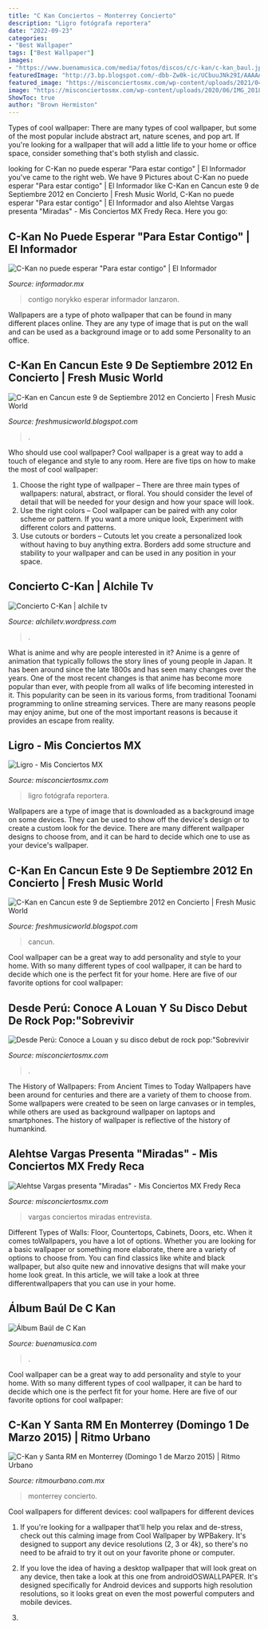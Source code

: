 ```yaml
---
title: "C Kan Conciertos ~ Monterrey Concierto"
description: "Ligro fotógrafa reportera"
date: "2022-09-23"
categories:
- "Best Wallpaper"
tags: ["Best Wallpaper"]
images:
- "https://www.buenamusica.com/media/fotos/discos/c/c-kan/c-kan_baul.jpg"
featuredImage: "http://3.bp.blogspot.com/-dbb-Zw0k-ic/UCbuuJNk29I/AAAAAAAABOc/jIJ5QIyI1CU/w1200-h630-p-k-no-nu/C-KAN.png"
featured_image: "https://misconciertosmx.com/wp-content/uploads/2021/04/Captura-de-pantalla-285.png"
image: "https://misconciertosmx.com/wp-content/uploads/2020/06/IMG_20180505_222748_429-1638x2048.jpg"
ShowToc: true
author: "Brown Hermiston"
---
```



Types of cool wallpaper:
There are many types of cool wallpaper, but some of the most popular include abstract art, nature scenes, and pop art. If you're looking for a wallpaper that will add a little life to your home or office space, consider something that's both stylish and classic.

	

		
looking for C-Kan no puede esperar &quot;Para estar contigo&quot; | El Informador you've came to the right web. We have 9 Pictures about C-Kan no puede esperar &quot;Para estar contigo&quot; | El Informador like C-Kan en Cancun este 9 de Septiembre 2012 en Concierto | Fresh Music World, C-Kan no puede esperar &quot;Para estar contigo&quot; | El Informador and also Alehtse Vargas presenta &quot;Miradas&quot; - Mis Conciertos MX Fredy Reca. Here you go:
		
    
## C-Kan No Puede Esperar &quot;Para Estar Contigo&quot; | El Informador

<img loading=lazy src="https://www.informador.mx/__export/1589435805799/sites/elinformador/img/2020/05/14/c-kan_crop1589435665444.jpg_1970638775.jpg" onerror="this.onerror=null;this.src='https://tse1.mm.bing.net/th?id=OIP.w553IDST_iqo7vblo_DuBQHaEq&amp;pid=15.1';" alt="C-Kan no puede esperar &quot;Para estar contigo&quot; | El Informador">

_Source: informador.mx_

>contigo norykko esperar informador lanzaron. 

	



Wallpapers are a type of photo wallpaper that can be found in many different places online. They are any type of image that is put on the wall and can be used as a background image or to add some Personality to an office.

    
## C-Kan En Cancun Este 9 De Septiembre 2012 En Concierto | Fresh Music World

<img loading=lazy src="http://3.bp.blogspot.com/-dbb-Zw0k-ic/UCbuuJNk29I/AAAAAAAABOc/jIJ5QIyI1CU/w1200-h630-p-k-no-nu/C-KAN.png" onerror="this.onerror=null;this.src='https://tse2.mm.bing.net/th?id=OIP.QkdxPGya1R9ShUH2xyK09QFZC1&amp;pid=15.1';" alt="C-Kan en Cancun este 9 de Septiembre 2012 en Concierto | Fresh Music World">

_Source: freshmusicworld.blogspot.com_

>. 

	

Who should use cool wallpaper?
Cool wallpaper is a great way to add a touch of elegance and style to any room. Here are five tips on how to make the most of cool wallpaper: 
1) Choose the right type of wallpaper – There are three main types of wallpapers: natural, abstract, or floral. You should consider the level of detail that will be needed for your design and how your space will look. 
2) Use the right colors – Cool wallpaper can be paired with any color scheme or pattern. If you want a more unique look, Experiment with different colors and patterns. 
3) Use cutouts or borders – Cutouts let you create a personalized look without having to buy anything extra. Borders add some structure and stability to your wallpaper and can be used in any position in your space.

    
## Concierto C-Kan | Alchile Tv

<img loading=lazy src="https://alchiletv.files.wordpress.com/2012/09/558208_433176303390223_2129456600_n.jpg" onerror="this.onerror=null;this.src='https://tse1.mm.bing.net/th?id=OIP.FEp-l68Yt2jxvIVwsdV8jAHaJ4&amp;pid=15.1';" alt="Concierto C-Kan | alchile tv">

_Source: alchiletv.wordpress.com_

>. 

	

What is anime and why are people interested in it?
Anime is a genre of animation that typically follows the story lines of young people in Japan. It has been around since the late 1800s and has seen many changes over the years. One of the most recent changes is that anime has become more popular than ever, with people from all walks of life becoming interested in it. This popularity can be seen in its various forms, from traditional Toonami programming to online streaming services. There are many reasons people may enjoy anime, but one of the most important reasons is because it provides an escape from reality.

    
## Ligro - Mis Conciertos MX

<img loading=lazy src="https://misconciertosmx.com/wp-content/uploads/2020/06/IMG_20180505_222748_429-1638x2048.jpg" onerror="this.onerror=null;this.src='https://tse3.mm.bing.net/th?id=OIP.Dg7Y5Y9TN2B_gJQxDwyt_QHaJQ&amp;pid=15.1';" alt="Ligro - Mis Conciertos MX">

_Source: misconciertosmx.com_

>ligro fotógrafa reportera. 

	

Wallpapers are a type of image that is downloaded as a background image on some devices. They can be used to show off the device's design or to create a custom look for the device. There are many different wallpaper designs to choose from, and it can be hard to decide which one to use as your device's wallpaper.

    
## C-Kan En Cancun Este 9 De Septiembre 2012 En Concierto | Fresh Music World

<img loading=lazy src="https://3.bp.blogspot.com/-dbb-Zw0k-ic/UCbuuJNk29I/AAAAAAAABOc/jIJ5QIyI1CU/s1600/C-KAN.png" onerror="this.onerror=null;this.src='https://tse1.mm.bing.net/th?id=OIP.54mPla1kJT8aTTKDXYAqjAHaHa&amp;pid=15.1';" alt="C-Kan en Cancun este 9 de Septiembre 2012 en Concierto | Fresh Music World">

_Source: freshmusicworld.blogspot.com_

>cancun. 

	

Cool wallpaper can be a great way to add personality and style to your home. With so many different types of cool wallpaper, it can be hard to decide which one is the perfect fit for your home. Here are five of our favorite options for cool wallpaper: 

    
## Desde Perú: Conoce A Louan Y Su Disco Debut De Rock Pop:&quot;Sobrevivir

<img loading=lazy src="https://misconciertosmx.com/wp-content/uploads/2021/03/3.png" onerror="this.onerror=null;this.src='https://tse3.mm.bing.net/th?id=OIP.X61jV_8eXhRM6u0EkwFZoQHaE8&amp;pid=15.1';" alt="Desde Perú: Conoce a Louan y su disco debut de rock pop:&quot;Sobrevivir">

_Source: misconciertosmx.com_

>. 

	

The History of Wallpapers: From Ancient Times to Today
Wallpapers have been around for centuries and there are a variety of them to choose from. Some wallpapers were created to be seen on large canvases or in temples, while others are used as background wallpaper on laptops and smartphones. The history of wallpaper is reflective of the history of humankind.

    
## Alehtse Vargas Presenta &quot;Miradas&quot; - Mis Conciertos MX Fredy Reca

<img loading=lazy src="https://misconciertosmx.com/wp-content/uploads/2021/04/Captura-de-pantalla-285.png" onerror="this.onerror=null;this.src='https://tse2.mm.bing.net/th?id=OIP.5csAlAPuTEjzLkYb8GyZpAHaEK&amp;pid=15.1';" alt="Alehtse Vargas presenta &quot;Miradas&quot; - Mis Conciertos MX Fredy Reca">

_Source: misconciertosmx.com_

>vargas conciertos miradas entrevista. 

	

Different Types of Walls: Floor, Countertops, Cabinets, Doors, etc.
When it comes toWallpapers, you have a lot of options. Whether you are looking for a basic wallpaper or something more elaborate, there are a variety of options to choose from. You can find classics like white and black wallpaper, but also quite new and innovative designs that will make your home look great. In this article, we will take a look at three differentwallpapers that you can use in your home.

    
## Álbum Baúl De C Kan

<img loading=lazy src="https://www.buenamusica.com/media/fotos/discos/c/c-kan/c-kan_baul.jpg" onerror="this.onerror=null;this.src='https://tse4.mm.bing.net/th?id=OIP.1cWUISMwWckzFlR_N9-zfAAAAA&amp;pid=15.1';" alt="Álbum Baúl de C Kan">

_Source: buenamusica.com_

>. 

	

Cool wallpaper can be a great way to add personality and style to your home. With so many different types of cool wallpaper, it can be hard to decide which one is the perfect fit for your home. Here are five of our favorite options for cool wallpaper: 

    
## C-Kan Y Santa RM En Monterrey (Domingo 1 De Marzo 2015) | Ritmo Urbano

<img loading=lazy src="http://www.ritmourbano.com.mx/wp-content/uploads/2015/02/C-Kan-en-MTY.jpg" onerror="this.onerror=null;this.src='https://tse1.mm.bing.net/th?id=OIP.hPojNBTjdU37hsxUZbt2TwHaKa&amp;pid=15.1';" alt="C-Kan y Santa RM en Monterrey (Domingo 1 de Marzo 2015) | Ritmo Urbano">

_Source: ritmourbano.com.mx_

>monterrey concierto. 

	

Cool wallpapers for different devices:
cool wallpapers for different devices 

1. If you're looking for a wallpaper that'll help you relax and de-stress, check out this calming image from Cool Wallpaper by WPBakery. It's designed to support any device resolutions (2, 3 or 4k), so there's no need to be afraid to try it out on your favorite phone or computer.

2. If you love the idea of having a desktop wallpaper that will look great on any device, then take a look at this one from androidOSWALLPAPER. It's designed specifically for Android devices and supports high resolution resolutions, so it looks great on even the most powerful computers and mobile devices.

3.

